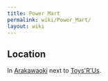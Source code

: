 ```yaml
---
title: Power Mart
permalink: wiki/Power_Mart/
layout: wiki
---
```


Location
--------

In [Arakawaoki](/wiki/Arakawaoki "wikilink") next to
[Toys'R'Us](/wiki/Toys'R'Us "wikilink").
